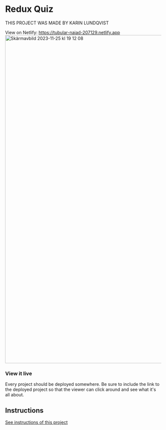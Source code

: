 
# Redux Quiz

THIS PROJECT WAS MADE BY KARIN LUNDQVIST

View on Netlify: https://tubular-naiad-207129.netlify.app
<img width="1060" alt="Skärmavbild 2023-11-25 kl  19 12 08" src="https://github.com/FikaKarin/project-redux-quiz/assets/91525357/0c43b641-1eec-4da2-be23-f9defeb25710">


### View it live

Every project should be deployed somewhere. Be sure to include the link to the deployed project so that the viewer can click around and see what it's all about.

## Instructions

<a href="instructions.md">
   See instructions of this project
  </a>
